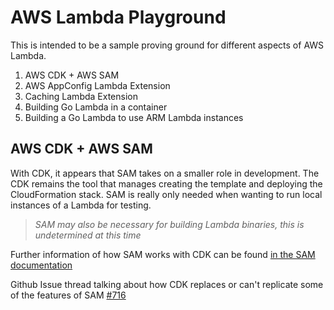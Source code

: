 # AWS Lambda Playground

This is intended to be a sample proving ground for different aspects of AWS Lambda.

1. AWS CDK + AWS SAM
1. AWS AppConfig Lambda Extension
1. Caching Lambda Extension
1. Building Go Lambda in a container
1. Building a Go Lambda to use ARM Lambda instances

## AWS CDK + AWS SAM

With CDK, it appears that SAM takes on a smaller role in development.  The CDK remains the tool that manages creating the template and deploying the CloudFormation stack.  SAM is really only needed when wanting to run local instances of a Lambda for testing.

> *SAM may also be necessary for building Lambda binaries, this is undetermined at this time*

Further information of how SAM works with CDK can be found [in the SAM documentation](https://docs.aws.amazon.com/serverless-application-model/latest/developerguide/serverless-cdk.html)

Github Issue thread talking about how CDK replaces or can't replicate some of the features of SAM [#716](https://github.com/aws/aws-cdk/issues/716)
